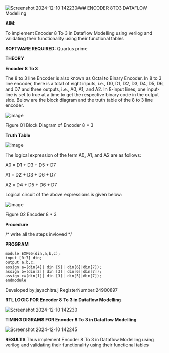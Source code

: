 ![Screenshot 2024-12-10 142230](https://github.com/user-attachments/assets/2b3747af-459c-42a2-a93e-615e350b77be)### ENCODER 8TO3 DATAFLOW Modelling

**AIM:**

To implement  Encoder 8 To 3 in Dataflow Modelling using verilog and validating their functionality using their functional tables

**SOFTWARE REQUIRED:** Quartus prime

**THEORY**

**Encoder 8 To 3**

The 8 to 3 line Encoder is also known as Octal to Binary Encoder. In 8 to 3 line encoder, there is a total of eight inputs, i.e., D0, D1, D2, D3, D4, D5, D6, and D7 and three outputs, i.e., A0, A1, and A2. In 8-input lines, one input-line is set to true at a time to get the respective binary code in the output side. Below are the block diagram and the truth table of the 8 to 3 line encoder.

![image](https://github.com/naavaneetha/ENCODER8TO3DATAFLOW/assets/154305477/0bc242c1-eb9e-4c47-afe5-30428470efc3)

Figure 01  Block Diagram of Encoder 8 * 3

**Truth Table**

![image](https://github.com/naavaneetha/ENCODER8TO3DATAFLOW/assets/154305477/35496b14-ae6e-4cd1-9abd-d6736b576575)

The logical expression of the term A0, A1, and A2 are as follows:

A0 = D1 + D3 + D5 + D7

A1 = D2 + D3 + D6 + D7

A2 = D4 + D5 + D6 + D7

Logical circuit of the above expressions is given below:

![image](https://github.com/naavaneetha/ENCODER8TO3DATAFLOW/assets/154305477/95acaee6-c873-4c75-89eb-ef09fb158053)

Figure 02  Encoder 8 * 3

**Procedure**

/* write all the steps invloved */

**PROGRAM**
```
module EXP05(din,a,b,c);
input [0:7] din;
output a,b,c;
assign a=(din[4]| din [5]| din[6]|din[7]);
assign b=(din[2]| din [3]| din[6]|din[7]);
assign c=(din[1]| din [3]| din[5]|din[7]);
endmodule
```

Developed by:jayachitra.j RegisterNumber:24900897


**RTL LOGIC FOR Encoder 8 To 3 in Dataflow Modelling**


![Screenshot 2024-12-10 142230](https://github.com/user-attachments/assets/29ef4a14-baf5-4fb6-bd3a-b771f4a865b0)

**TIMING DIGRAMS FOR Encoder 8 To 3 in Dataflow Modelling**



![Screenshot 2024-12-10 142245](https://github.com/user-attachments/assets/34444fe2-95b5-4fcd-8750-78fd27d357c1)


**RESULTS**
Thus implement Encoder 8 To 3 in Dataflow Modelling using verilog and
validating their functionality using their functional tables




